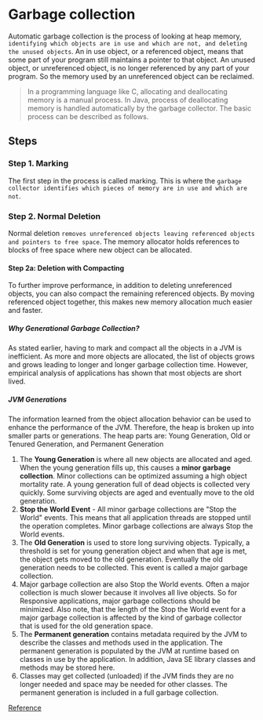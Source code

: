 # Garbage collection

Automatic garbage collection is the process of looking at heap memory, `identifying which objects are in use and which are not, and deleting the unused objects`. An in use object, or a referenced object, means that some part of your program still maintains a pointer to that object. An unused object, or unreferenced object, is no longer referenced by any part of your program. So the memory used by an unreferenced object can be reclaimed.

> In a programming language like C, allocating and deallocating memory is a manual process. In Java, process of deallocating memory is handled automatically by the garbage collector. The basic process can be described as follows.

## Steps
### Step 1. Marking
The first step in the process is called marking. This is where the `garbage collector identifies which pieces of memory are in use and which are not`.

### Step 2. Normal Deletion
Normal deletion `removes unreferenced objects leaving referenced objects and pointers to free space`.
The memory allocator holds references to blocks of free space where new object can be allocated.

#### Step 2a: Deletion with Compacting
To further improve performance, in addition to deleting unreferenced objects, you can also compact the remaining referenced objects. By moving referenced object together, this makes new memory allocation much easier and faster.

##### Why Generational Garbage Collection?
As stated earlier, having to mark and compact all the objects in a JVM is inefficient. As more and more objects are allocated, the list of objects grows and grows leading to longer and longer garbage collection time. However, empirical analysis of applications has shown that most objects are short lived.

##### JVM Generations
The information learned from the object allocation behavior can be used to enhance the performance of the JVM. Therefore, the heap is broken up into smaller parts or generations. The heap parts are: Young Generation, Old or Tenured Generation, and Permanent Generation

1. The **Young Generation** is where all new objects are allocated and aged. When the young generation fills up, this causes a **minor garbage collection**. Minor collections can be optimized assuming a high object mortality rate. A young generation full of dead objects is collected very quickly. Some surviving objects are aged and eventually move to the old generation.
2. **Stop the World Event** - All minor garbage collections are "Stop the World" events. This means that all application threads are stopped until the operation completes. Minor garbage collections are always Stop the World events.
3. The **Old Generation** is used to store long surviving objects. Typically, a threshold is set for young generation object and when that age is met, the object gets moved to the old generation. Eventually the old generation needs to be collected. This event is called a major garbage collection.
4. Major garbage collection are also Stop the World events. Often a major collection is much slower because it involves all live objects. So for Responsive applications, major garbage collections should be minimized. Also note, that the length of the Stop the World event for a major garbage collection is affected by the kind of garbage collector that is used for the old generation space.
5. The **Permanent generation** contains metadata required by the JVM to describe the classes and methods used in the application. The permanent generation is populated by the JVM at runtime based on classes in use by the application. In addition, Java SE library classes and methods may be stored here.
6. Classes may get collected (unloaded) if the JVM finds they are no longer needed and space may be needed for other classes. The permanent generation is included in a full garbage collection.

[Reference](https://www.oracle.com/webfolder/technetwork/tutorials/obe/java/gc01/index.html)
